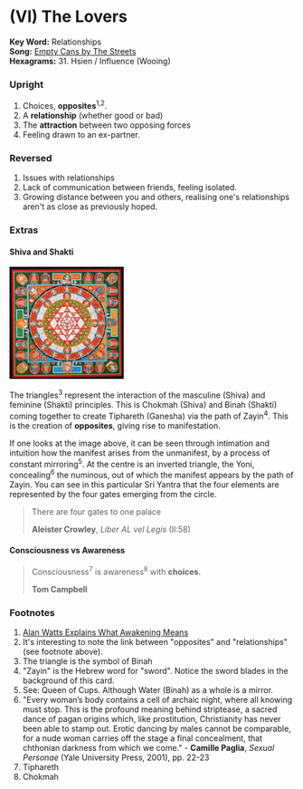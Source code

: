 # (VI) The Lovers

**Key Word:** Relationships  
**Song:** [Empty Cans by The Streets](https://www.youtube.com/watch?v=z2i0Nw3NDBU)  
**Hexagrams:** 31. Hsien / Influence (Wooing)



### Upright

1) Choices, **opposites**<sup>1,2</sup>.
3) A **relationship** (whether good or bad)
4) The **attraction** between two opposing forces
5) Feeling drawn to an ex-partner.



### Reversed

1) Issues with relationships
2) Lack of communication between friends, feeling isolated.
3) Growing distance between you and others, realising one's relationships aren't as close as previously hoped.



### Extras

#### Shiva and Shakti

<img src="https://raw.githubusercontent.com/abuicke/tarot/master/major%20arcana/(6)%20The%20Lovers/sri%20yantra.jpg" alt="Sri Yantra" width="40%"/>

The triangles<sup>3</sup> represent the interaction of the masculine (Shiva) and feminine (Shakti) principles. This is Chokmah (Shiva) and Binah (Shakti) coming together to create Tiphareth (Ganesha) via the path of Zayin<sup>4</sup>. This is the creation of **opposites**, giving rise to manifestation.

If one looks at the image above, it can be seen through intimation and intuition how the manifest arises from the unmanifest, by a process of constant mirroring<sup>5</sup>. At the centre is an inverted triangle, the Yoni, concealing<sup>6</sup> the numinous, out of which the manifest appears by the path of Zayin. You can see in this particular Sri Yantra that the four elements are represented by the four gates emerging from the circle.

>There are four gates to one palace
>
>**Aleister Crowley**, *Liber AL vel Legis* (II:58) 

#### Consciousness vs Awareness

>Consciousness<sup>7</sup> is awareness<sup>8</sup> with **choices**.
>
>**Tom Campbell**



### Footnotes

1. [Alan Watts Explains What Awakening Means](https://www.youtube.com/watch?v=g92i9ilnqfA)
2. It's interesting to note the link between "opposites" and "relationships" (see footnote above).
3. The triangle is the symbol of Binah
4. "Zayin" is the Hebrew word for "sword". Notice the sword blades in the background of this card.
5. See: Queen of Cups. Although Water (Binah) as a whole is a mirror.
6. "Every woman’s body contains a cell of archaic night, where all knowing must stop. This is the profound meaning behind striptease, a sacred dance of pagan origins which, like prostitution, Christianity has never been able to stamp out. Erotic dancing by males cannot be comparable, for a nude woman carries off the stage a final concealment, that chthonian darkness from which we come." - **Camille Paglia**, *Sexual Personae* (Yale University Press, 2001), pp. 22-23
7. Tiphareth
8. Chokmah


